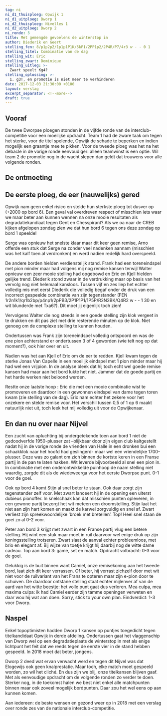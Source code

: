 ```yaml
---
tag: ni
ni_d1_thuisploeg: Opwijk 1
ni_d1_uitploeg: Dworp 1
ni_d2_thuisploeg: Nivelles 1
ni_d2_uitploeg: Dworp 2
ni_ronde: 5
title: Met gemengde gevoelens de winterstop in
author: Diederik en Geert
stelling_fen: 8/p1p2p2/1p1p1P1K/5kP1/2PP1p2/2P4R/P7/4r3 w - - 0 1
stelling_titel: Combinatie van de dag
stelling_wit: Eric
stelling_zwart: Dominique
stelling_uitleg: >-
  Zwart speelt Kg4? 
stelling_oplossing: >-
  1. g3!, en promotie is niet meer te verhinderen
date: 2017-12-03 21:30:00 +0100
layout: verslag
excerpt_separator: <!--more-->
draft: true
---
```

## Vooraf

De twee Dworpse ploegen stonden in de vijfde ronde van de interclub-competitie voor een moeilijke opdracht. Team 1 had de zware taak om tegen het sterke, voor de titel spelende, Opwijk de schade te beperken en indien mogelijk een graantje mee te pikken. Voor de tweede ploeg was het na het debacle in de vorige ronde eenvoudiger: alleen teamwinst is een optie. Wil team 2 de promotie nog in de wacht slepen dan geldt dat trouwens voor alle volgende ronden.<!--more-->

## De ontmoeting

## De eerste ploeg, de eer (nauwelijks) gered

Opwijk nam geen enkel risico en stelde hun sterkste ploeg tot dusver op (+2000 op bord 6). Een geval val overdreven respect of misschien iets waar we maar beter aan kunnen wennen na onze mooie resultaten als degradatiekandiaat tegen Gent en Chesspirant? Als we oa naar de CREB kijken afgelopen zondag zien we dat hun bord 6 tegen ons deze zondag op bord 1 speelde!

Serge was opnieuw het snelste klaar maar dit keer geen remise, Arno offerde een stuk dat Serge na zonder veel nadenken aannam (misschien was het kalf toen al verdronken) en werd nadien redelijk hard overspeeld.

De andere borden hielden verdienstelijk stand. Frank had een toreneindspel met pion minder maar had volgens mij nog remise kansen terwijl Walter opnieuw een zeer mooie stelling had opgebowd en Eric en Kjell hielden gelijke trend. Diederik stond zwaar in de verdrukking maar op basis van het vervolg nog niet helemaal kansloos. Tussen vijf en zes liep het echter volledig mis met eerst Diederik die volledig begaf onder de druk van een incorrect gespeelde combinatie van zijn tegenstander (FEN 1r2n1k1/qr1b2bp/p4np1/2pPB3/2P1P1P1/1P5P/R2N2BK/Q4R2 w - - 1 30 en wit blunderde met Txa6?). Dit moet jij eigenlijk toch zien!

Vervolgens Walter die nog steeds in een goede stelling zijn klok vergeet in te drukken en dit pas ziet met drie resterende minuten op de klok. Niet genoeg om de complexe stelling te kunnen houden.

Ondertussen was Frank zijn toreneindspel volledig ontspoord en was de ene pion achterstand er ondertussen 3 of 4 geworden (wie telt nog op dat moment?), ook hier over en uit.

Nadien was het aan Kjell of Eric om de eer te redden. Kjell kwam tegen de sterke Jonas Van Capelle in een moeilijk eindspel met 1 pion minder maar hij had wel een vrijpion. In de analyse bleek dat hij toch echt wel goede remise kansen had maar aan het bord lukte het niet. Jammer dat de goede partij en het harde werken niet beloond werden.

Restte onze laatste hoop : Eric die met een mooie combinatie wist te promoveren en daardoor in een gewonnen eindspel van dame tegen toren kwam (zie stelling van de dag). Eric nam echter het zekere voor het onzekere en stelde remise voor. Het verschil tussen 0,5 of 1 op 6 maakt natuurlijk niet uit, toch leek het mij volledig uit voor de Opwijkenaar.

## En dan nu over naar Nijvel

Een zucht van opluchting bij ondergetekende toen aan bord 1 niet de gedoodverfde 1950-plusser zat –blijkbaar door zijn eigen club kaltgestellt nadat hij in de vorige ronde de vrienden van Halle in een dronken bui een schaakklok naar het hoofd had geslingerd- maar wel een vriendelijke 1700-plusser. Deze was zo galant om zich binnen de kortste keren in een Franse partij in de pan te laten hakken. Wit leverde bijvoorbeeld al snel een pion in. In combinatie met een onderontwikkelde puinhoop de naam stelling niet waardig, zorgde dit als de wiedeweerga voor het eerste Dworpse punt. 0-1 voor de goei. 

Ook op bord 4 komt Stijn al snel beter te staan. Ook daar zorgt zijn tegenstander zelf voor. Met zwart lanceert hij in de opening een uiterst dubieus pionoffer. In snelschaak kan dat misschien punten opleveren, in een gewone partij bezorgt het wit meteen een droomstelling. Stijn laat het niet aan zijn hart komen en maakt de karwei zorgvuldig en snel af. Zwart verliest zijn spreekwoordelijke ‘broek met bretellen’. Top! Heel snel staan de goei zo al 0-2 voor.

Peter aan bord 3 krijgt met zwart in een Franse partij vlug een betere stelling. Hij wint een stuk maar moet in ruil daarvoor wel enige druk op zijn koningsstelling trotseren. Zwart slaat de aanval echter probleemloos, met brio en elegant af. Bij wijze van toetje krijgt hij daarbij nog de witte dame cadeau. Top aan bord 3: game, set en match. Opdracht volbracht: 0-3 voor de goei.

Gelukkig is de buit binnen want Camiel, onze remisekoning aan het tweede bord, laat zich dit keer verrassen. Of beter, hij verrast zichzelf door met wit niet voor de ruilvariant van het Frans te opteren maar zijn e-pion door te schuiven. De daardoor ontstane stelling staat echter mijlenver af van de aard van het witte beestje:  het volle punt gaat dus verloren. Mea culpa, mea maxima culpa: ik had Camiel eerder zijn tamme openingen verweten en daar wou hij wat aan doen. Sorry, stick to your own plan. Eindverdict: 1-3 voor Dworp.

## Naspel

Enkel topoptimisten hadden Dworp 1 kansen op puntjes toegedicht tegen titelkandidaat Opwijk in derde afdeling. Ondertussen gaat het vlaggenschip van Dworp wel op een degradatieplaats de winterstop in met als enige lichtpunt het feit dat we reeds tegen de eerste vier in de stand hebben gespeeld. In 2018 moet dat beter, jongens. 

Dworp 2 deed wat ervan verwacht werd en tegen dit Nijvel was dat Elogewijs ook geen knalprestatie. Maar toch, elke match moet gespeeld worden, zo wil het cliché. En dus zijn we blij, onze titelkansen blijven gaaf. Met als eenvoudige opdracht om de volgende ronden zo verder te doen. Sterker nog, in de toekomst halen we best niet enkel alle matchpunten binnen maar ook zoveel mogelijk bordpunten. Daar zou het wel eens op aan kunnen komen. 

Aan iedereen: de beste wensen en gezond weer op in 2018 met een verslag over ronde zes van de nationale interclub-competitie.  
